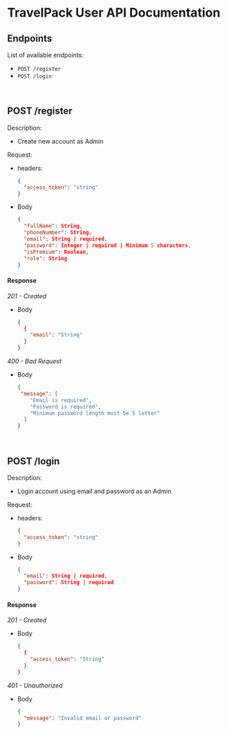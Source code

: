 # TravelPack User API Documentation

## Endpoints

List of available endpoints:

- `POST /register`
- `POST /login`

&nbsp;

## POST /register

Description:

- Create new account as Admin

Request:

- headers:

    ```json
    {
      "access_token": "string"
    }
    ```

- Body

    ```json
    {
      "fullName": String,
      "phoneNumber": String,
      "email": String | required,
      "password": Integer | required | Minimum 5 characters,
      "isPremium": Boolean,
      "role": String
    }
    ```

#### Response

_201 - Created_

- Body

    ```json
    {
      {
        "email": "String"
      }
    }
    ```

_400 - Bad Request_

- Body

    ```json
    {
     "message": [
        "Email is required",
        "Password is required",
        "Minimum password length must be 5 letter"
      ]
    }
    ```

&nbsp;

## POST /login

Description:

- Login account using email and password as an Admin

Request:

- headers:

    ```json
    {
      "access_token": "string"
    }
    ```

- Body

    ```json
    {
      "email": String | required,
      "password": String | required
    }
    ```

#### Response

_201 - Created_

- Body

    ```json
    {
      {
        "access_token": "String"
      }
    }
    ```

_401 - Unauthorized_

- Body

    ```json
    {
      "message": "Invalid email or password"
    }
    ```

&nbsp;
